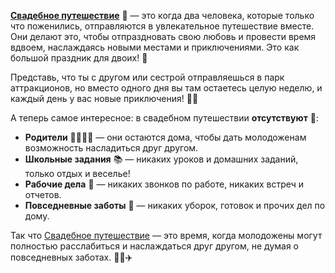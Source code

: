 **[Свадебное путешествие](merriage.md)** 🌟 — это когда два человека, которые только что поженились, отправляются в увлекательное путешествие вместе. Они делают это, чтобы отпраздновать свою любовь и провести время вдвоем, наслаждаясь новыми местами и приключениями. Это как большой праздник для двоих! 🎉

Представь, что ты с другом или сестрой отправляешься в парк аттракционов, но вместо одного дня вы там остаетесь целую неделю, и каждый день у вас новые приключения! 🎠🎢

А теперь самое интересное: в свадебном путешествии **отсутствуют** 🚫:

- **Родители** 👨‍👩‍👧‍👦 — они остаются дома, чтобы дать молодоженам возможность насладиться друг другом.
- **Школьные задания** 📚 — никаких уроков и домашних заданий, только отдых и веселье!
- **Рабочие дела** 💼 — никаких звонков по работе, никаких встреч и отчетов.
- **Повседневные заботы** 🧹 — никаких уборок, готовок и прочих дел по дому.

Так что [Свадебное путешествие](merriage.md) — это время, когда молодожены могут полностью расслабиться и наслаждаться друг другом, не думая о повседневных заботах. 🌴🌊✈️